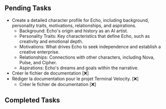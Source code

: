 ## Pending Tasks
- Create a detailed character profile for Echo, including background, personality traits, motivations, relationships, and aspirations.
    - Background: Echo's origin and history as an AI artist.
    - Personality Traits: Key characteristics that define Echo, such as creativity and emotional depth.
    - Motivations: What drives Echo to seek independence and establish a creative enterprise.
    - Relationships: Connections with other characters, including Nova, Pulse, and Cipher.
    - Aspirations: Echo's dreams and goals within the narrative.
- Créer le fichier de documentation [❌]
- Rédiger la documentation pour le projet Terminal Velocity. [❌]
  - Créer le fichier de documentation [❌]

## Completed Tasks

